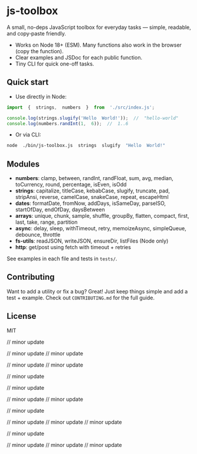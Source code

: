 #  js-toolbox

A  small,  no-deps  JavaScript  toolbox  for  everyday  tasks  —  simple,  readable,  and  copy‑paste  friendly.

-  Works  on  Node  18+  (ESM).  Many  functions  also  work  in  the  browser  (copy  the  function).
-  Clear  examples  and  JSDoc  for  each  public  function.
-  Tiny  CLI  for  quick  one-off  tasks.

##  Quick  start

-  Use  directly  in  Node:

```js
import  {  strings,  numbers  }  from  './src/index.js';

console.log(strings.slugify('Hello  World!'));  //  "hello-world"
console.log(numbers.randInt(1,  6));  //  1..6
```

-  Or  via  CLI:

```bash
node  ./bin/js-toolbox.js  strings  slugify  "Hello  World!"
```

##  Modules
-  **numbers**:  clamp,  between,  randInt,  randFloat,  sum,  avg,  median,  toCurrency,  round,  percentage,  isEven,  isOdd
-  **strings**:  capitalize,  titleCase,  kebabCase,  slugify,  truncate,  pad,  stripAnsi,  reverse,  camelCase,  snakeCase,  repeat,  escapeHtml
-  **dates**:  formatDate,  fromNow,  addDays,  isSameDay,  parseISO,  startOfDay,  endOfDay,  daysBetween
-  **arrays**:  unique,  chunk,  sample,  shuffle,  groupBy,  flatten,  compact,  first,  last,  take,  range,  partition
-  **async**:  delay,  sleep,  withTimeout,  retry,  memoizeAsync,  simpleQueue,  debounce,  throttle
-  **fs-utils**:  readJSON,  writeJSON,  ensureDir,  listFiles  (Node  only)
-  **http**:  get/post  using  fetch  with  timeout  +  retries

See  examples  in  each  file  and  tests  in  `tests/`.

##  Contributing

Want  to  add  a  utility  or  fix  a  bug?  Great!  Just  keep  things  simple  and  add  a  test  +  example.  Check  out  `CONTRIBUTING.md`  for  the  full  guide.

##  License
MIT

//  minor  update

//  minor  update
//  minor  update

//  minor  update
//  minor  update

//  minor  update

//  minor  update

//  minor  update
//  minor  update

//  minor  update

//  minor  update
//  minor  update
//  minor  update

//  minor  update


// minor update
// minor update
// minor update
